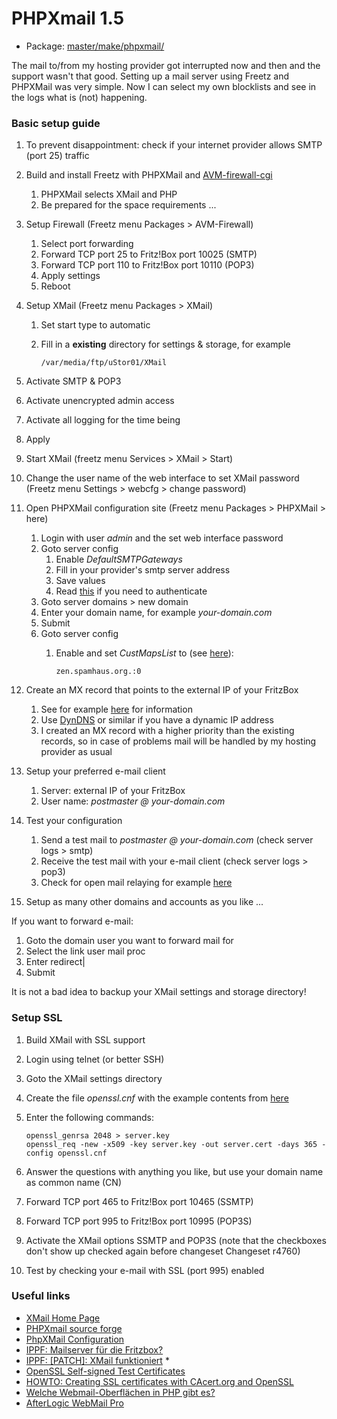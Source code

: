 # PHPXmail 1.5
 - Package: [master/make/phpxmail/](https://github.com/Freetz-NG/freetz-ng/tree/master/make/phpxmail/)

The mail to/from my hosting provider got interrupted now and then and
the support wasn't that good. Setting up a mail server using Freetz and
PHPXMail was very simple. Now I can select my own blocklists and see in
the logs what is (not) happening.

### Basic setup guide

1.  To prevent disappointment: check if your internet provider allows
    SMTP (port 25) traffic
2.  Build and install Freetz with PHPXMail and
    [AVM-firewall-cgi](avm-firewall.md)
    1.  PHPXMail selects XMail and PHP
    2.  Be prepared for the space requirements ...
3.  Setup Firewall (Freetz menu Packages > AVM-Firewall)
    1.  Select port forwarding
    2.  Forward TCP port 25 to Fritz!Box port 10025 (SMTP)
    3.  Forward TCP port 110 to Fritz!Box port 10110 (POP3)
    4.  Apply settings
    5.  Reboot
4.  Setup XMail (Freetz menu Packages > XMail)
    1.  Set start type to automatic
    2.  Fill in a **existing** directory for settings & storage, for
        example

        ``` 
        /var/media/ftp/uStor01/XMail
        ```

5.  Activate SMTP & POP3
6.  Activate unencrypted admin access
7.  Activate all logging for the time being
8.  Apply
9.  Start XMail (freetz menu Services > XMail > Start)
10. Change the user name of the web interface to set XMail password
    (Freetz menu Settings > webcfg > change password)
11. Open PHPXMail configuration site (Freetz menu Packages >
    PHPXMail > here)
    1.  Login with user *admin* and the set web interface password
    2.  Goto server config
        1.  Enable *DefaultSMTPGateways*
        2.  Fill in your provider's smtp server address
        3.  Save values
        4.  Read
            [this](http://www.xmailserver.org/Readme.html#smtp_client_authentication)
            if you need to authenticate
    3.  Goto server domains > new domain
    4.  Enter your domain name, for example *your-domain.com*
    5.  Submit
    6.  Goto server config
        1.  Enable and set *CustMapsList* to (see
            [here](http://xmailforum.homelinux.net/index.php?showtopic=4620)):

            ``` 
            zen.spamhaus.org.:0
            ```
12. Create an MX record that points to the external IP of your FritzBox
    1.  See for example
        [here](http://www.dyndns.com/support/kb/email_mail_exchangers_and_dns.html)
        for information
    2.  Use [DynDNS](http://www.dyndns.com/) or
        similar if you have a dynamic IP address
    3.  I created an MX record with a higher priority than the existing
        records, so in case of problems mail will be handled by my
        hosting provider as usual
13. Setup your preferred e-mail client
    1.  Server: external IP of your FritzBox
    2.  User name: *postmaster @ your-domain.com*
14. Test your configuration
    1.  Send a test mail to *postmaster @ your-domain.com* (check server
        logs > smtp)
    2.  Receive the test mail with your e-mail client (check server
        logs > pop3)
    3.  Check for open mail relaying for example
        [here](http://www.abuse.net/relay.html)
15. Setup as many other domains and accounts as you like ...

If you want to forward e-mail:

1.  Goto the domain user you want to forward mail for
2.  Select the link user mail proc
3.  Enter redirect|<forwarding e-mail address>
4.  Submit

It is not a bad idea to backup your XMail settings and storage
directory!

### Setup SSL

1.  Build XMail with SSL support
2.  Login using telnet (or better SSH)
3.  Goto the XMail settings directory
4.  Create the file *openssl.cnf* with the example contents from
    [here](http://www.iona.com/support/docs/orbix2000/2.0/tls/html/OpenSslUtils3.html)
5.  Enter the following commands:

    ``` 
    openssl_genrsa 2048 > server.key
    openssl_req -new -x509 -key server.key -out server.cert -days 365 -config openssl.cnf
    ```

6.  Answer the questions with anything you like, but use your domain
    name as common name (CN)
7.  Forward TCP port 465 to Fritz!Box port 10465 (SSMTP)
8.  Forward TCP port 995 to Fritz!Box port 10995 (POP3S)
9.  Activate the XMail options SSMTP and POP3S (note that the checkboxes
    don't show up checked again before changeset
    Changeset r4760)
10. Test by checking your e-mail with SSL (port 995) enabled

### Useful links

-   [XMail Home Page](http://www.xmailserver.org/)
-   [PHPXmail source
    forge](http://sourceforge.net/projects/phpxmail/)
-   [PhpXMail
    Configuration](http://wiki.qnap.com/wiki/PhpXMail_Configuration)
-   [IPPF: Mailserver für die
    Fritzbox?](http://www.ip-phone-forum.de/showthread.php?t=103699&highlight=PHPXMail)
-   [IPPF: [PATCH]: XMail
    funktioniert](http://www.ip-phone-forum.de/showthread.php?t=205071&highlight=PHPXMail) *
-   [OpenSSL Self-signed Test
    Certificates](http://sial.org/howto/openssl/self-signed/)
-   [HOWTO: Creating SSL certificates with CAcert.org and
    OpenSSL](http://www.lwithers.me.uk/articles/cacert.html)
-   [Welche Webmail-Oberflächen in PHP gibt
    es?](http://www.php-faq.de/q-scripte-webmailer.html)
-   [AfterLogic WebMail
    Pro](http://www.afterlogic.com/products/webmail-pro)

